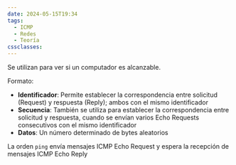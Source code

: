 ```yaml
---
date: 2024-05-15T19:34
tags:
  - ICMP
  - Redes
  - Teoría
cssclasses:
---
```

Se utilizan para ver si un computador es alcanzable.

Formato:
* **Identificador**: Permite establecer la correspondencia entre solicitud (Request) y respuesta (Reply); ambos con el mismo identificador
* **Secuencia**: También se utiliza para establecer la correspondencia entre solicitud y respuesta, cuando se envían varios Echo Requests consecutivos con el mismo identificador
* **Datos**: Un número determinado de bytes aleatorios

La orden `ping` envía mensajes ICMP Echo Request y espera la recepción de mensajes ICMP Echo Reply